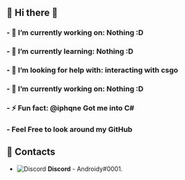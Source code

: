 ## 🌌 Hi there 👋
### - 🔭 I’m currently working on: Nothing :D
### - 🌱 I’m currently learning: Nothing :D
### - 🤔 I’m looking for help with: interacting with csgo
### - 🔭 I’m currently working on: Nothing :D
### - ⚡ Fun fact: @iphqne Got me into C# 
### - Feel Free to look around my GitHub

## 📖 Contacts
- ![Discord](https://i.imgur.com/002xgns.png) __Discord__ - Androidy#0001.


<!--
**SiLeNSwOrD/SiLeNSwOrD** is a ✨ _special_ ✨ repository because its `README.md` (this file) appears on your GitHub profile.

Here are some ideas to get you started:

- 🔭 I’m currently working on ...
- 🌱 I’m currently learning ...
- 👯 I’m looking to collaborate on ...
- 🤔 I’m looking for help with ...
- 💬 Ask me about ...
- 📫 How to reach me: ...
- 😄 Pronouns: ...
- ⚡ Fun fact: ...
-->
